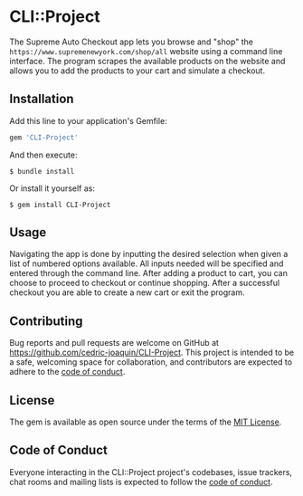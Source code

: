 # CLI::Project

The Supreme Auto Checkout app lets you browse and "shop" the `https://www.supremenewyork.com/shop/all` website using a command line interface. The program scrapes the available products on the website and allows you to add the products to your cart and simulate a checkout.

## Installation

Add this line to your application's Gemfile:

```ruby
gem 'CLI-Project'
```

And then execute:

    $ bundle install

Or install it yourself as:

    $ gem install CLI-Project

## Usage

Navigating the app is done by inputting the desired selection when given a list of numbered options available.  All inputs needed will be specified and entered through the command line. After adding a product to cart, you can choose to proceed to checkout or continue shopping. After a successful checkout you are able to create a new cart or exit the program.

## Contributing

Bug reports and pull requests are welcome on GitHub at https://github.com/cedric-joaquin/CLI-Project. This project is intended to be a safe, welcoming space for collaboration, and contributors are expected to adhere to the [code of conduct](https://github.com/cedric-joaquin/CLI-Project/CODE_OF_CONDUCT.md).


## License

The gem is available as open source under the terms of the [MIT License](https://opensource.org/licenses/MIT).

## Code of Conduct

Everyone interacting in the CLI::Project project's codebases, issue trackers, chat rooms and mailing lists is expected to follow the [code of conduct](https://github.com/cedric-joaquin/CLI-Project/CODE_OF_CONDUCT.md).
